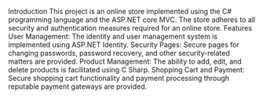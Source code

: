 Introduction This project is an online store implemented using the C# programming language and the ASP.NET core MVC. The store adheres to all security and authentication measures required for an online store. Features User Management: The identity and user management system is implemented using ASP.NET Identity. Security Pages: Secure pages for changing passwords, password recovery, and other security-related matters are provided. Product Management: The ability to add, edit, and delete products is facilitated using C Sharp. Shopping Cart and Payment: Secure shopping cart functionality and payment processing through reputable payment gateways are provided.
